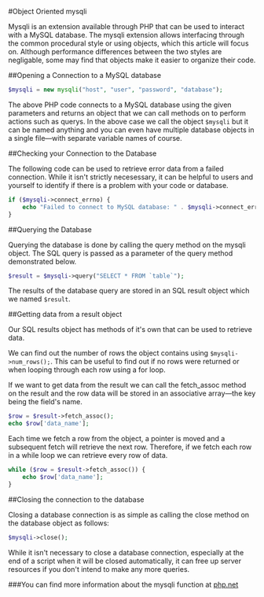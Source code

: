 #Object Oriented mysqli

Mysqli is an extension available through PHP that can be used to interact with a MySQL database. The mysqli extension allows interfacing through the common procedural style or using objects, which this article will focus on. Although performance differences between the two styles are negligable, some may find that objects make it easier to organize their code.

##Opening a Connection to a MySQL database

``` php
$mysqli = new mysqli("host", "user", "password", "database");
```

The above PHP code connects to a MySQL database using the given parameters and returns an object that we can call methods on to perform actions such as querys. In the above case we call the object ```$mysqli``` but it can be named anything and you can even have multiple database objects in a single file—with separate variable names of course.

##Checking your Connection to the Database

The following code can be used to retrieve error data from a failed connection. While it isn't strictly necesessary, it can be helpful to users and yourself to identify if there is a problem with your code or database.

``` php
if ($mysqli->connect_errno) {
    echo "Failed to connect to MySQL database: " . $mysqli->connect_error;
}
```

##Querying the Database

Querying the database is done by calling the query method on the mysqli object. The SQL query is passed as a parameter of the query method demonstrated below.

``` php
$result = $mysqli->query("SELECT * FROM `table`");
```

The results of the database query are stored in an SQL result object which we named ```$result```.

##Getting data from a result object

Our SQL results object has methods of it's own that can be used to retrieve data.

We can find out the number of rows the object contains using ```$mysqli->num_rows();```. This can be useful to find out if no rows were returned or when looping through each row using a for loop.

If we want to get data from the result we can call the fetch_assoc method on the result and the row data will be stored in an associative array—the key being the field's name.

``` php
$row = $result->fetch_assoc();
echo $row['data_name'];
```

Each time we fetch a row from the object, a pointer is moved and a subsequent fetch will retrieve the next row. Therefore, if we fetch each row in a while loop we can retrieve every row of data.

``` php
while ($row = $result->fetch_assoc()) {
	echo $row['data_name'];
}
```

##Closing the connection to the database

Closing a database connection is as simple as calling the close method on the database object as follows: 

``` php
$mysqli->close();
```
While it isn't necessary to close a database connection, especially at the end of a script when it will be closed automatically, it can free up server resources if you don't intend to make any more queries.

###You can find more information about the mysqli function at [php.net](http://php.net/manual/en/book.mysqli.php)
